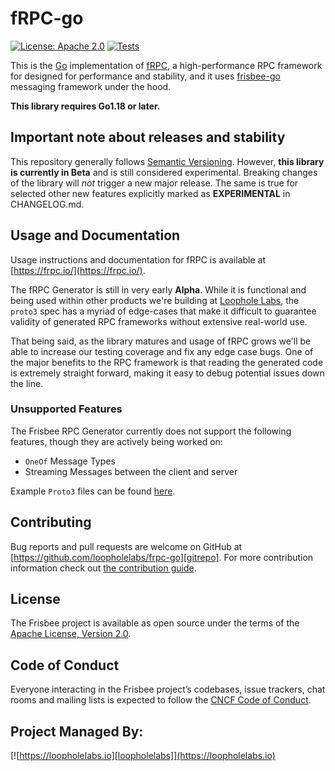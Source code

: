 # fRPC-go

[![License: Apache 2.0](https://img.shields.io/badge/License-Apache%202.0-brightgreen.svg)](https://www.apache.org/licenses/LICENSE-2.0)
[![Tests](https://github.com/loopholelabs/frpc-go/actions/workflows/tests.yaml/badge.svg)](https://github.com/loopholelabs/frpc-go/actions/workflows/tests.yaml)

This is the [Go](http://golang.org) implementation of [fRPC](https://frpc.io), a high-performance RPC framework for
designed for performance and stability, and it uses [frisbee-go](https://frpc.io/frisbee) messaging framework under the hood.

**This library requires Go1.18 or later.**

## Important note about releases and stability

This repository generally follows [Semantic Versioning](https://semver.org/). However, **this library is currently in
Beta** and is still considered experimental. Breaking changes of the library will _not_ trigger a new major release. The
same is true for selected other new features explicitly marked as
**EXPERIMENTAL** in CHANGELOG.md.

## Usage and Documentation

Usage instructions and documentation for fRPC is available at [https://frpc.io/](https://frpc.io/).

The fRPC Generator is still in very early **Alpha**. While it is functional and being used within other products
we're building at [Loophole Labs][loophomepage], the `proto3` spec has a myriad of edge-cases that make it difficult to
guarantee validity of generated RPC frameworks without extensive real-world use.

That being said, as the library matures and usage of fRPC grows we'll be able to increase our testing
coverage and fix any edge case bugs. One of the major benefits to the RPC framework is that reading the generated code
is extremely straight forward, making it easy to debug potential issues down the line.

### Unsupported Features

The Frisbee RPC Generator currently does not support the following features, though they are actively being worked on:

- `OneOf` Message Types
- Streaming Messages between the client and server

Example `Proto3` files can be found [here](/examples).

## Contributing

Bug reports and pull requests are welcome on GitHub at [https://github.com/loopholelabs/frpc-go][gitrepo]. For more
contribution information check
out [the contribution guide](https://github.com/loopholelabs/frpc-go/blob/master/CONTRIBUTING.md).

## License

The Frisbee project is available as open source under the terms of
the [Apache License, Version 2.0](http://www.apache.org/licenses/LICENSE-2.0).

## Code of Conduct

Everyone interacting in the Frisbee project’s codebases, issue trackers, chat rooms and mailing lists is expected to follow the [CNCF Code of Conduct](https://github.com/cncf/foundation/blob/master/code-of-conduct.md).

## Project Managed By:

[![https://loopholelabs.io][loopholelabs]](https://loopholelabs.io)

[gitrepo]: https://github.com/loopholelabs/frpc-go
[loopholelabs]: https://cdn.loopholelabs.io/loopholelabs/LoopholeLabsLogo.svg
[loophomepage]: https://loopholelabs.io
